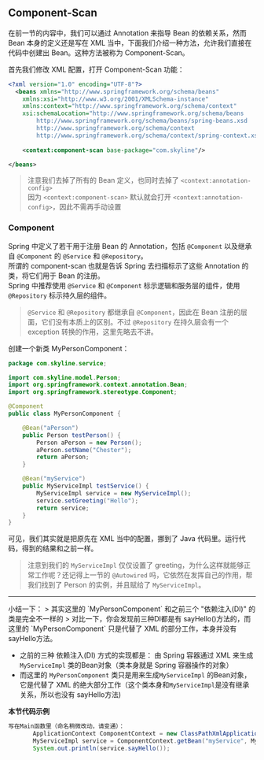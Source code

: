 ## Component-Scan

在前一节的内容中，我们可以通过 Annotation 来指导 Bean 的依赖关系，然而 Bean 本身的定义还是写在 XML 当中，下面我们介绍一种方法，允许我们直接在代码中创建出 Bean。这种方法被称为 Component-Scan。

首先我们修改 XML 配置，打开 Component-Scan 功能：

```xml
<?xml version="1.0" encoding="UTF-8"?>
  <beans xmlns="http://www.springframework.org/schema/beans"
    xmlns:xsi="http://www.w3.org/2001/XMLSchema-instance"
    xmlns:context="http://www.springframework.org/schema/context"
    xsi:schemaLocation="http://www.springframework.org/schema/beans
        http://www.springframework.org/schema/beans/spring-beans.xsd
        http://www.springframework.org/schema/context
        http://www.springframework.org/schema/context/spring-context.xsd">
    
    <context:component-scan base-package="com.skyline"/>

</beans>
```

>注意我们去掉了所有的 Bean 定义，也同时去掉了 `<context:annotation-config>`  
>因为 `<context:component-scan>` 默认就会打开 `<context:annotation-config>`，因此不需再手动设置

### Component

Spring 中定义了若干用于注册 Bean 的 Annotation，包括 `@Component` 以及继承自 `@Component` 的 `@Service` 和 `@Repository`。  
所谓的 component-scan 也就是告诉 Spring 去扫描标示了这些 Annotation 的类，将它们用于 Bean 的注册。   
Spring 中推荐使用 `@Service` 和 `@Component` 标示逻辑和服务层的组件，使用 `@Repository` 标示持久层的组件。  

>`@Service` 和 `@Repository` 都继承自 `@Component`，因此在 Bean 注册的层面，它们没有本质上的区别。不过 `@Repository` 在持久层会有一个 exception 转换的作用，这里先略去不讲。

创建一个新类 MyPersonComponent：

```java
package com.skyline.service;

import com.skyline.model.Person;
import org.springframework.context.annotation.Bean;
import org.springframework.stereotype.Component;

@Component
public class MyPersonComponent {

    @Bean("aPerson")
    public Person testPerson() {
        Person aPerson = new Person();
        aPerson.setName("Chester");
        return aPerson;
    }

    @Bean("myService")
    public MyServiceImpl testService() {
        MyServiceImpl service = new MyServiceImpl();
        service.setGreeting("Hello");
        return service;
    }
}
```

可见，我们其实就是把原先在 XML 当中的配置，挪到了 Java 代码里。运行代码，得到的结果和之前一样。  

>注意到我们的 `MyServiceImpl` 仅仅设置了 greeting，为什么这样就能够正常工作呢？还记得上一节的 `@Autowired` 吗，它依然在发挥自己的作用，帮我们找到了 Person 的实例，并且赋给了 `MyServiceImpl`。  


<hr>
小结一下：  
> 其实这里的 `MyPersonComponent` 和之前三个 "依赖注入(DI)" 的类是完全不一样的  
> 对比一下，你会发现前三种DI都是有 sayHello()方法的，而这里的 `MyPersonComponent` 只是代替了 XML 的部分工作，本身并没有 sayHello方法。  

 - 之前的三种 依赖注入(DI) 方式的实现都是： 由 Spring 容器通过 XML 来生成 `MyServiceImpl` 类的Bean对象（类本身就是 Spring 容器操作的对象）
 - 而这里的 `MyPersonComponent` 类只是用来生成`MyServiceImpl` 的Bean对象，它是代替了 XML 的绝大部分工作（这个类本身和`MyServiceImpl`是没有继承关系，所以也没有 sayHello方法)

 **本节代码示例**
 ```Java
 写在Main函数里（命名稍微改动，请变通）：
        ApplicationContext ComponentContext = new ClassPathXmlApplicationContext("Component-scan.xml");
        MyServiceImpl service = ComponentContext.getBean("myService", MyServiceImpl.class);
        System.out.println(service.sayHello());
 ```
